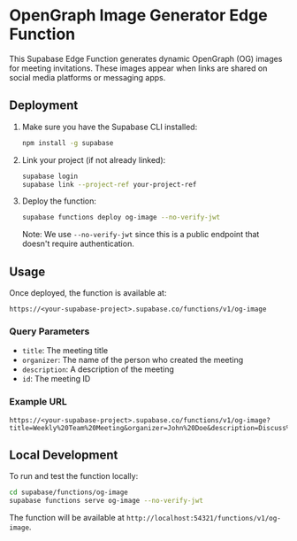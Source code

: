 # OpenGraph Image Generator Edge Function

This Supabase Edge Function generates dynamic OpenGraph (OG) images for meeting invitations. These images appear when links are shared on social media platforms or messaging apps.

## Deployment

1. Make sure you have the Supabase CLI installed:
   ```bash
   npm install -g supabase
   ```

2. Link your project (if not already linked):
   ```bash
   supabase login
   supabase link --project-ref your-project-ref
   ```

3. Deploy the function:
   ```bash
   supabase functions deploy og-image --no-verify-jwt
   ```

   Note: We use `--no-verify-jwt` since this is a public endpoint that doesn't require authentication.

## Usage

Once deployed, the function is available at:

```
https://<your-supabase-project>.supabase.co/functions/v1/og-image
```

### Query Parameters

- `title`: The meeting title
- `organizer`: The name of the person who created the meeting
- `description`: A description of the meeting
- `id`: The meeting ID

### Example URL

```
https://<your-supabase-project>.supabase.co/functions/v1/og-image?title=Weekly%20Team%20Meeting&organizer=John%20Doe&description=Discuss%20project%20updates&id=123456&t=1620000000000
```

## Local Development

To run and test the function locally:

```bash
cd supabase/functions/og-image
supabase functions serve og-image --no-verify-jwt
```

The function will be available at `http://localhost:54321/functions/v1/og-image`. 